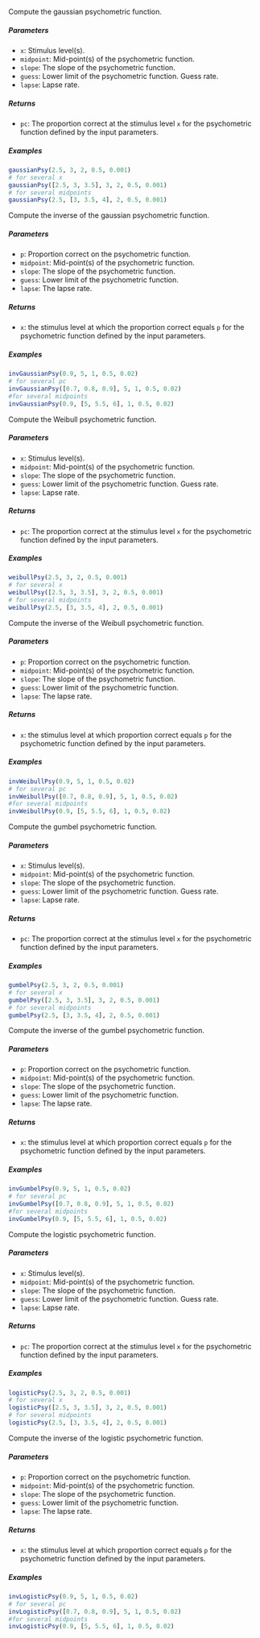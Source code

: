 Compute the gaussian psychometric function.

##### Parameters

* `x`: Stimulus level(s).
* `midpoint`: Mid-point(s) of the psychometric function.
* `slope`: The slope of the psychometric function.
* `guess`: Lower limit of the psychometric function. Guess rate.
* `lapse`: Lapse rate.

##### Returns

* `pc`: The proportion correct at the stimulus level `x` for the psychometric function defined
    by the input parameters.
    
##### Examples

```julia
gaussianPsy(2.5, 3, 2, 0.5, 0.001)
# for several x
gaussianPsy([2.5, 3, 3.5], 3, 2, 0.5, 0.001)
# for several midpoints
gaussianPsy(2.5, [3, 3.5, 4], 2, 0.5, 0.001)
```

Compute the inverse of the gaussian psychometric function.

##### Parameters

* `p`: Proportion correct on the psychometric function.
* `midpoint`: Mid-point(s) of the psychometric function.
* `slope`: The slope of the psychometric function.
* `guess`: Lower limit of the psychometric function.
* `lapse`: The lapse rate.

##### Returns

* `x`: the stimulus level at which the proportion correct equals `p` for the
  psychometric function defined by the input parameters.

##### Examples

```julia
invGaussianPsy(0.9, 5, 1, 0.5, 0.02)
# for several pc
invGaussianPsy([0.7, 0.8, 0.9], 5, 1, 0.5, 0.02)
#for several midpoints
invGaussianPsy(0.9, [5, 5.5, 6], 1, 0.5, 0.02)
```
    

Compute the Weibull psychometric function.

##### Parameters

* `x`: Stimulus level(s).
* `midpoint`: Mid-point(s) of the psychometric function.
* `slope`: The slope of the psychometric function.
* `guess`: Lower limit of the psychometric function. Guess rate.
* `lapse`: Lapse rate.

##### Returns

* `pc`: The proportion correct at the stimulus level `x` for the psychometric function defined
    by the input parameters.
    
##### Examples

```julia
weibullPsy(2.5, 3, 2, 0.5, 0.001)
# for several x
weibullPsy([2.5, 3, 3.5], 3, 2, 0.5, 0.001)
# for several midpoints
weibullPsy(2.5, [3, 3.5, 4], 2, 0.5, 0.001)
```

Compute the inverse of the Weibull psychometric function.

##### Parameters

* `p`: Proportion correct on the psychometric function.
* `midpoint`: Mid-point(s) of the psychometric function.
* `slope`: The slope of the psychometric function.
* `guess`: Lower limit of the psychometric function.
* `lapse`: The lapse rate.

##### Returns

* `x`: the stimulus level at which proportion correct equals `p` for the
    psychometric function defined by the input parameters.

##### Examples

```julia
invWeibullPsy(0.9, 5, 1, 0.5, 0.02)
# for several pc
invWeibullPsy([0.7, 0.8, 0.9], 5, 1, 0.5, 0.02)
#for several midpoints
invWeibullPsy(0.9, [5, 5.5, 6], 1, 0.5, 0.02)
```
    

Compute the gumbel psychometric function.

##### Parameters

* `x`: Stimulus level(s).
* `midpoint`: Mid-point(s) of the psychometric function.
* `slope`: The slope of the psychometric function.
* `guess`: Lower limit of the psychometric function. Guess rate.
* `lapse`: Lapse rate.

##### Returns

* `pc`: The proportion correct at the stimulus level `x` for the psychometric function defined
    by the input parameters.
    
##### Examples

```julia
gumbelPsy(2.5, 3, 2, 0.5, 0.001)
# for several x
gumbelPsy([2.5, 3, 3.5], 3, 2, 0.5, 0.001)
# for several midpoints
gumbelPsy(2.5, [3, 3.5, 4], 2, 0.5, 0.001)

```

Compute the inverse of the gumbel psychometric function.

##### Parameters

* `p`: Proportion correct on the psychometric function.
* `midpoint`: Mid-point(s) of the psychometric function.
* `slope`: The slope of the psychometric function.
* `guess`: Lower limit of the psychometric function.
* `lapse`: The lapse rate.

##### Returns

* `x`: the stimulus level at which proportion correct equals `p` for the
    psychometric function defined by the input parameters.

##### Examples

```julia
invGumbelPsy(0.9, 5, 1, 0.5, 0.02)
# for several pc
invGumbelPsy([0.7, 0.8, 0.9], 5, 1, 0.5, 0.02)
#for several midpoints
invGumbelPsy(0.9, [5, 5.5, 6], 1, 0.5, 0.02)
```
    

Compute the logistic psychometric function.

##### Parameters

* `x`: Stimulus level(s).
* `midpoint`: Mid-point(s) of the psychometric function.
* `slope`: The slope of the psychometric function.
* `guess`: Lower limit of the psychometric function. Guess rate.
* `lapse`: Lapse rate.

##### Returns

* `pc`: The proportion correct at the stimulus level `x` for the psychometric function defined
    by the input parameters.
    
##### Examples

```julia
logisticPsy(2.5, 3, 2, 0.5, 0.001)
# for several x
logisticPsy([2.5, 3, 3.5], 3, 2, 0.5, 0.001)
# for several midpoints
logisticPsy(2.5, [3, 3.5, 4], 2, 0.5, 0.001)
```

Compute the inverse of the logistic psychometric function.

##### Parameters

* `p`: Proportion correct on the psychometric function.
* `midpoint`: Mid-point(s) of the psychometric function.
* `slope`: The slope of the psychometric function.
* `guess`: Lower limit of the psychometric function.
* `lapse`: The lapse rate.

##### Returns

* `x`: the stimulus level at which proportion correct equals `p` for the
    psychometric function defined by the input parameters.

##### Examples

```julia
invLogisticPsy(0.9, 5, 1, 0.5, 0.02)
# for several pc
invLogisticPsy([0.7, 0.8, 0.9], 5, 1, 0.5, 0.02)
#for several midpoints
invLogisticPsy(0.9, [5, 5.5, 6], 1, 0.5, 0.02)
```
    

